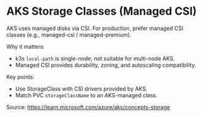 # AKS Storage Classes (Managed CSI)

AKS uses managed disks via CSI. For production, prefer managed CSI classes (e.g., managed-csi / managed-premium).

Why it matters:

- k3s `local-path` is single-node; not suitable for multi-node AKS.
- Managed CSI provides durability, zoning, and autoscaling compatibility.

Key points:

- Use StorageClass with CSI drivers provided by AKS.
- Match PVC `storageClassName` to an AKS-managed class.

Source:
https://learn.microsoft.com/azure/aks/concepts-storage
